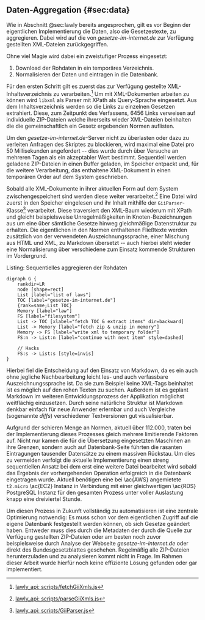 ## Daten-Aggregation {#sec:data}
Wie in Abschnitt @sec:lawly bereits angesprochen, gilt es vor Beginn der eigentlichen Implementierung die Daten, also die Gesetzestexte, zu aggregieren. Dabei wird auf die von *gesetze-im-internet.de* zur Verfügung gestellten XML-Dateien zurückgegriffen.

Ohne viel Magie wird dabei ein zweistufiger Prozess eingesetzt:

  1. Download der Rohdaten in ein temporäres Verzeichnis.
  2. Normalisieren der Daten und eintragen in die Datenbank.

Für den ersten Schritt gilt es zuerst das zur Verfügung gestellte XML-Inhaltsverzeichnis zu verarbeiten.[^code:fetch] Um mit XML-Dokumenten arbeiten zu können wird `libxml` als Parser mit XPath als Query-Sprache eingesetzt. Aus dem Inhaltsverzeichnis werden so die Links zu einzelnen Gesetzen extrahiert. Diese, zum Zeitpunkt des Verfassens, 6456 Links verweisen auf individuelle ZIP-Dateien welche ihrerseits wieder XML-Dateien beinhalten die die gemeinschaftlich ein Gesetz ergebenden Normen auflisten.

Um den *gesetze-im-internet.de*-Server nicht zu überlasten oder dazu zu verleiten Anfragen des Skriptes zu blockieren, wird maximal eine Datei pro 50 Millisekunden angefordert -- dies wurde durch über Versuche an mehreren Tagen als ein akzeptabler Wert bestimmt. Sequentiell werden geladene ZIP-Dateien in einen Buffer geladen, im Speicher entpackt und, für die weitere Verarbeitung, das enthaltene XML-Dokument in einen temporären Order auf dem System geschrieben.

Sobald alle XML-Dokumente in ihrer aktuellen Form auf dem System zwischengespeichert sind werden diese weiter verarbeitet.[^code:parse] Eine Datei wird zuerst in den Speicher eingelesen und ihr Inhalt mithilfe der `GiiParser`-Klasse[^code:parser] verarbeitet. Diese traversiert den XML-Baum wiederum mit XPath und gleicht beispielsweise Unregelmäßigkeiten in Knoten-Bezeichnungen aus um eine über sämtliche Gesetze hinweg gleichmäßige Datenstruktur zu erhalten. Die eigentlichen in den Normen enthaltenen Fließtexte werden zusätzlich von der verwendeten Auszeichnungssprache, einer Mischung aus HTML und XML, zu Markdown übersetzt -- auch hierbei steht wieder eine Normalisierung über verschiedene zum Einsatz kommende Strukturen im Vordergrund.

[^code:fetch]: [lawly_api: scripts/fetchGiiXmls.js](https://github.com/ahoereth/lawly_api/blob/bsc/scripts/fetchGiiXmls.js)

[^code:parse]: [lawly_api: scripts/parseGiiXmls.js](https://github.com/ahoereth/lawly_api/blob/bsc/scripts/parseGiiXmls.js)

[^code:parser]: [lawly_api: scripts/GiiParser.js](https://github.com/ahoereth/lawly_api/blob/bsc/scripts/GiiParser.js)

Listing: Sequentielles aggregieren der Rohdaten

~~~{#lst:data_fetch .dot}
digraph G {
    rankdir=LR
    node [shape=rect]
    List [label="list of laws"]
    TOC [label="gesetze-im-internet.de"]
    {rank=same;List TOC}
    Memory [label="law"]
    FS [label="filesystem"]
    List -> TOC [xlabel="fetch TOC & extract items" dir=backward]
    List -> Memory [label="fetch zip & unzip in memory"]
    Memory -> FS [label="write xml to temporary folder"]
    FS:n -> List:n [label="continue with next item" style=dashed]

    // Hacks
    FS:s -> List:s [style=invis]
}
~~~

Hierbei fiel die Entscheidung auf den Einsatz von Markdown, da es ein auch ohne jegliche Nachbearbeitung leicht les- und auch verfassbare Auszeichnungssprache ist. Da sie zum Beispiel keine XML-Tags beinhaltet ist es möglich auf den rohen Texten zu suchen. Außerdem ist es geplant Markdown im weiteren Entwicklungsprozess der Applikation möglichst weitflächig einzusetzen. Durch seine natürliche Struktur ist Markdown denkbar einfach für neue Anwender erlernbar und auch Vergleiche (sogenannte *diffs*) verschiedener Textversionen gut visualisierbar.

Aufgrund der schieren Menge an Normen, aktuell über 112.000, traten bei der Implementierung dieses Prozesses gleich mehrere limitierende Faktoren auf. Nicht nur kamen die für die Übersetzung eingesetzten Maschinen an ihre Grenzen, sondern auch auf Datenbank-Seite führten die rasanten Eintragungen tausender Datensätze zu einem massiven Rückstau. Um dies zu vermeiden verfolgt die aktuelle Implementierung einen streng sequentiellen Ansatz bei dem erst eine weitere Datei bearbeitet wird sobald das Ergebnis der vorhergehenden Operation erfolgreich in die Datenbank eingetragen wurde. Aktuell benötigen eine bei \ac{AWS} angemietete `t2.micro` \ac{EC2} Instanz in Verbindung mit einer gleichwertigen \ac{RDS} PostgreSQL Instanz für den gesamten Prozess unter voller Auslastung knapp eine dreiviertel Stunde.

Um diesen Prozess in Zukunft vollständig zu automatisieren ist eine zentrale Optimierung notwendig: Es muss schon vor dem eigentlichen Zugriff auf die eigene Datenbank festgestellt werden können, ob sich Gesetze geändert haben. Entweder muss dies durch die Metadaten der durch die Quelle zur Verfügung gestellten ZIP-Dateien oder am besten noch zuvor beispielsweise durch Analyse der Webseite *gesetze-im-internet.de* oder direkt des Bundesgesetzblattes geschehen. Regelmäßig alle ZIP-Dateien herunterzuladen und zu analysieren kommt nicht in Frage. Im Rahmen dieser Arbeit wurde hierfür noch keine effiziente Lösung gefunden oder gar implementiert.

[^t2micro]: Zum Stand 08/2016 werden diese durch Einkern *Intel Xeon Processors* mit 3.3GHz betrieben. Quelle: https://aws.amazon.com/ec2/instance-types/, abgerufen 08/2016.


